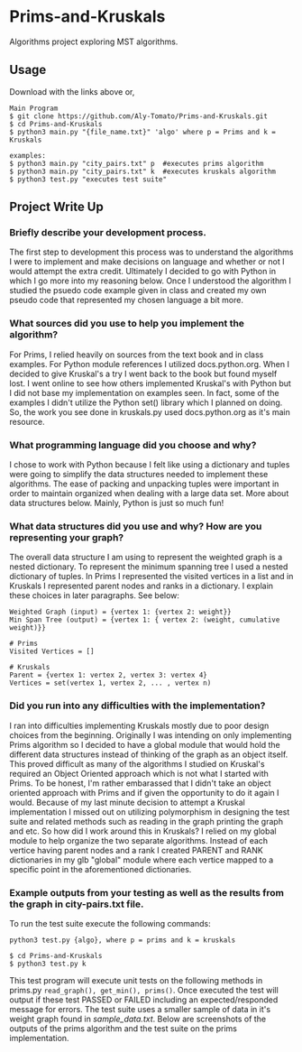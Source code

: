# Prims-and-Kruskals
Algorithms project exploring MST algorithms.

## Usage  
Download with the links above or,  
```
Main Program
$ git clone https://github.com/Aly-Tomato/Prims-and-Kruskals.git  
$ cd Prims-and-Kruskals
$ python3 main.py "{file_name.txt}" 'algo' where p = Prims and k = Kruskals

examples:
$ python3 main.py "city_pairs.txt" p  #executes prims algorithm
$ python3 main.py "city_pairs.txt" k  #executes kruskals algorithm
$ python3 test.py "executes test suite"
```

## Project Write Up  

### Briefly describe your development process.  
The first step to development this process was to understand the algorithms I were to implement
and make decisions on language and whether or not I would attempt the extra credit.
Ultimately I decided to go with Python in which I go more into my reasoning below.
Once I understood the algorithm I studied the psuedo code example given in class
and created my own pseudo code that represented my chosen language a bit more.


### What sources did you use to help you implement the algorithm?
For Prims, I relied heavily on sources from the text book and in class examples. 
For Python module references I utilized docs.python.org. When I decided to 
give Kruskal's a try I went back to the book but found myself lost. I went online to 
see how others implemented Kruskal's with Python but I did not base my implementation
on examples seen. In fact, some of the examples I didn't utilize the Python set() library
which I planned on doing. So, the work you see done in kruskals.py used docs.python.org
as it's main resource.

### What programming language did you choose and why?
I chose to work with Python because I felt like using a dictionary and tuples were going to simplify the data structures needed
to implement these algorithms. The ease of packing and unpacking tuples were
important in order to maintain organized when dealing with a large data set.
More about data structures below. Mainly, Python is just so much fun!


### What data structures did you use and why? How are you representing your graph?
The overall data structure I am using to represent the weighted graph is a nested dictionary. 
To represent the minimum spanning tree I used a nested dictionary of tuples. In Prims
I represented the visited vertices in a list and in Kruskals I represented parent nodes
and ranks in a dictionary. I explain these choices in later paragraphs. 
See below:

```
Weighted Graph (input) = {vertex 1: {vertex 2: weight}}
Min Span Tree (output) = {vertex 1: { vertex 2: (weight, cumulative weight)}}

# Prims
Visited Vertices = []

# Kruskals
Parent = {vertex 1: vertex 2, vertex 3: vertex 4}
Vertices = set(vertex 1, vertex 2, ... , vertex n)
```

### Did you run into any difficulties with the implementation?
I ran into difficulties implementing Kruskals mostly due to poor design 
choices from the beginning. Originally I was intending on only implementing 
Prims algorithm so I decided to have a global module that would hold the different 
data structures instead of thinking of the graph as an object itself. 
This proved difficult as many of the algorithms I studied on Kruskal's 
required an Object Oriented approach which is not what I started with Prims. 
To be honest, I'm rather embarassed that I didn't take an object oriented approach
with Prims and if given the opportunity to do it again I would. Because of my last
minute decision to attempt a Kruskal implementation I missed out on utilizing
polymorphism in designing the test suite and related methods such as reading in the graph
printing the graph and etc. 
So how did I work around this in Kruskals? I relied on my global module to help 
organize the two separate algorithms. Instead of each vertice having parent nodes and a rank
I created PARENT and RANK dictionaries in my glb "global" module where each vertice
mapped to a specific point in the aforementioned dictionaries.

### Example outputs from your testing as well as the results from the graph in city-pairs.txt file.
To run the test suite execute the following commands:
```
python3 test.py {algo}, where p = prims and k = kruskals

$ cd Prims-and-Kruskals
$ python3 test.py k 
```
This test program will execute unit tests on the following methods in prims.py ```read_graph(), get_min(), prims()```.
Once executed the test will output if these test PASSED or FAILED including an expected/responded message for errors.
The test suite uses a smaller sample of data in it's weight graph found in _sample_data.txt_.
Below are screenshots of the outputs of the prims algorithm and the test suite on 
the prims implementation.


